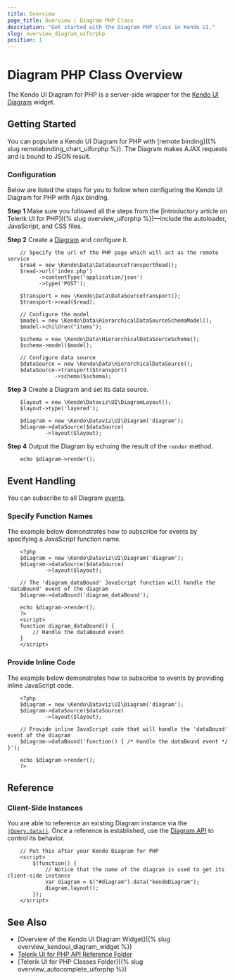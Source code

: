 ```yaml
---
title: Overview
page_title: Overview | Diagram PHP Class
description: "Get started with the Diagram PHP class in Kendo UI."
slug: overview_diagram_uiforphp
position: 1
---
```


# Diagram PHP Class Overview

The Kendo UI Diagram for PHP is a server-side wrapper for the [Kendo UI Diagram](/api/javascript/dataviz/ui/diagram) widget.

## Getting Started

You can populate a Kendo UI Diagram for PHP with [remote binding]({% slug remotebinding_chart_uiforphp %}). The Diagram makes AJAX requests and is bound to JSON result.

### Configuration

Below are listed the steps for you to follow when configuring the Kendo UI Diagram for PHP with Ajax binding.

**Step 1** Make sure you followed all the steps from the [introductory article on Telerik UI for PHP]({% slug overview_uiforphp %})&mdash;include the autoloader, JavaScript, and CSS files.

**Step 2** Create a [Diagram](/api/javascript/dataviz/ui/diagram) and configure it.



        // Specify the url of the PHP page which will act as the remote service
        $read = new \Kendo\Data\DataSourceTransportRead();
        $read->url('index.php')
              ->contentType('application/json')
              ->type('POST');

        $transport = new \Kendo\Data\DataSourceTransport();
        $transport->read($read);

        // Configure the model
        $model = new \Kendo\Data\HierarchicalDataSourceSchemaModel();
        $model->children("items");

        $schema = new \Kendo\Data\HierarchicalDataSourceSchema();
        $schema->model($model);

        // Configure data source
        $dataSource = new \Kendo\Data\HierarchicalDataSource();
        $dataSource->transport($transport)
                   ->schema($schema);

**Step 3** Create a Diagram and set its data source.



        $layout = new \Kendo\Dataviz\UI\DiagramLayout();
        $layout->type('layered');

        $diagram = new \Kendo\Dataviz\UI\Diagram('diagram');
        $diagram->dataSource($dataSource)
                ->layout($layout);

**Step 4** Output the Diagram by echoing the result of the `render` method.



        echo $diagram->render();


## Event Handling

You can subscribe to all Diagram [events](/api/javascript/dataviz/ui/diagram#events).

### Specify Function Names

The example below demonstrates how to subscribe for events by specifying a JavaScript function name.



        <?php
        $diagram = new \Kendo\Dataviz\UI\Diagram('diagram');
        $diagram->dataSource($dataSource)
                ->layout($layout);

        // The 'diagram_dataBound' JavaScript function will handle the 'dataBound' event of the diagram
        $diagram->dataBound('diagram_dataBound');

        echo $diagram->render();
        ?>
        <script>
        function diagram_dataBound() {
            // Handle the dataBound event
        }
        </script>

### Provide Inline Code

The example below demonstrates how to subscribe to events by providing inline JavaScript code.



        <?php
        $diagram = new \Kendo\Dataviz\UI\Diagram('diagram');
        $diagram->dataSource($dataSource)
                ->layout($layout);

        // Provide inline JavaScript code that will handle the 'dataBound' event of the diagram
        $diagram->dataBound('function() { /* Handle the dataBound event */ }');

        echo $diagram->render();
        ?>

<!--*-->
## Reference

### Client-Side Instances

You are able to reference an existing Diagram instance via the [`jQuery.data()`](http://api.jquery.com/jQuery.data/). Once a reference is established, use the [Diagram API](/api/javascript/dataviz/ui/diagram#methods) to control its behavior.



        // Put this after your Kendo Diagram for PHP
        <script>
            $(function() {
                // Notice that the name of the diagram is used to get its client-side instance
                var diagram = $("#diagram").data("kendoDiagram");
                diagram.layout();
            });
        </script>

## See Also

* [Overview of the Kendo UI Diagram Widget]({% slug overview_kendoui_diagram_widget %})
* [Telerik UI for PHP API Reference Folder](/api/php/Kendo/UI/AutoComplete)
* [Telerik UI for PHP Classes Folder]({% slug overview_autocomplete_uiforphp %})
